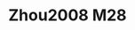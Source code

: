 # Zhou2008 M28
<a name="material" />
<script type="application/ld+json">

  {
    "@context": "https://schema.org/",
    "@type": "ChemicalSubstance",
    "http://purl.org/dc/terms/conformsTo":
      {
        "@type": "CreativeWork",
        "@id": "https://bioschemas.org/profiles/ChemicalSubstance/0.4-RELEASE/"
      },
    "@id": "https://egonw.github.io/nanowiki/nanowiki240.html#material",
    "name": "Zhou2008 M28",
    "sameAs: "http://127.0.0.1/mediawiki/index.php/Special:URIResolver/Zhou2008_M28"
  }
</script>

